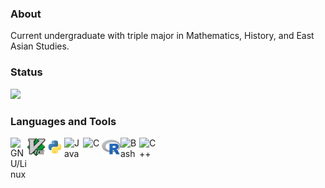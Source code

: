 ### About
Current undergraduate with triple major in Mathematics, History, and East Asian Studies.
### Status
<img src="https://github-readme-stats.vercel.app/api?username=nathanenglehart&&show_icons=true&title_color=ffffff&icon_color=bb2acf&text_color=daf7dc&bg_color=151515"></img>
### Languages and Tools
[<img align="left" alt="GNU/Linux" width="26px" src="https://nathanenglehart.github.io/icons/linux.png" />](https://github.com/nathanenglehart)
<!-- <span class="fl-artix"></span> -->
[<img align="left" alt="Vim" width="30px" src="https://raw.githubusercontent.com/github/explore/80688e429a7d4ef2fca1e82350fe8e3517d3494d/topics/vim/vim.png" />](https://github.com/nathanenglehart)
[<img align="left" alt="Python" width="30px" src="https://raw.githubusercontent.com/github/explore/80688e429a7d4ef2fca1e82350fe8e3517d3494d/topics/python/python.png" />](https://github.com/nathanenglehart)
[<img align="left" alt="Java" width="30px" src="https://nathanenglehart.github.io/icons/java.png" />](https://github.com/nathanenglehart)
[<img align="left" alt="C" width="30px" src="https://nathanenglehart.github.io/icons/c.png" />](https://github.com/nathanenglehart)
[<img align="left" alt="R" width="30px" src="https://raw.githubusercontent.com/github/explore/80688e429a7d4ef2fca1e82350fe8e3517d3494d/topics/r/r.png" />](https://github.com/nathanenglehart)
[<img align="left" alt="Bash" width="30px" src="https://nathanenglehart.github.io/icons/bash.png" />](https://github.com/nathanenglehart)
[<img align="left" alt="C++" width="30px" src="https://nathanenglehart.github.io/icons/cpp.png" />](https://github.com/nathanenglehart)
